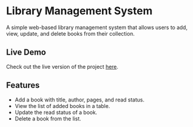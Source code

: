 # Library Management System

A simple web-based library management system that allows users to add, view, update, and delete books from their collection.

## Live Demo

Check out the live version of the project [here](https://github.com/Steadfast237/Library).

## Features

- Add a book with title, author, pages, and read status.
- View the list of added books in a table.
- Update the read status of a book.
- Delete a book from the list.
